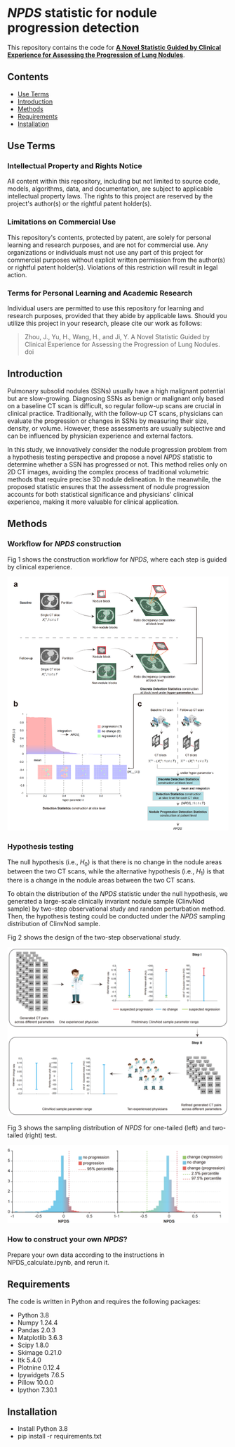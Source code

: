 # _NPDS_ statistic for nodule progression detection
This repository contains the code for [**A Novel Statistic Guided by Clinical Experience for Assessing the Progression of Lung Nodules**](url).

## Contents
- [Use Terms](#use-terms)
- [Introduction](#introduction)
- [Methods](#methods)
- [Requirements](#requirements)
- [Installation](#installation)

## Use Terms

### Intellectual Property and Rights Notice
All content within this repository, including but not limited to source code, models, algorithms, data, and documentation, are subject to applicable intellectual property laws. The rights to this project are reserved by the project's author(s) or the rightful patent holder(s).

### Limitations on Commercial Use
This repository's contents, protected by patent, are solely for personal learning and research purposes, and are not for commercial use. Any organizations or individuals must not use any part of this project for commercial purposes without explicit written permission from the author(s) or rightful patent holder(s). Violations of this restriction will result in legal action.

### Terms for Personal Learning and Academic Research
Individual users are permitted to use this repository for learning and research purposes, provided that they abide by applicable laws. Should you utilize this project in your research, please cite our work as follows:

>Zhou, J., Yu, H., Wang, H., and Ji, Y. A Novel Statistic Guided by Clinical Experience for Assessing the Progression of Lung Nodules. doi

## Introduction

Pulmonary subsolid nodules (SSNs) usually have a high malignant potential but are slow-growing. Diagnosing SSNs as benign or malignant only based on a baseline CT scan is difficult, so regular follow-up scans are crucial in clinical practice. Traditionally, with the follow-up CT scans, physicians can evaluate the progression or changes in SSNs by measuring their size, density, or volume. However, these assessments are usually subjective and can be influenced by physician experience and external factors.

In this study, we innovatively consider the nodule progression problem from a hypothesis testing perspective and propose a novel _NPDS_ statistic to determine whether a SSN has progressed or not. This method relies only on 2D CT images, avoiding the complex process of traditional volumetric methods that require precise 3D nodule delineation. In the meanwhile, the proposed statistic ensures that the assessment of nodule progression accounts for both statistical significance and physicians' clinical experience, making it more valuable for clinical application.

## Methods

### Workflow for _NPDS_ construction
Fig 1 shows the construction workflow for _NPDS_, where each step is guided by clinical experience.

![NPDS_construction_flow.png](https://github.com/hangyustat/NPDS/blob/main/Images/NPDS_construction_flow.png)
### Hypothesis testing
The null hypothesis (i.e., $H_{0}$) is that there is no change in the nodule areas between the two CT scans, while the alternative hypothesis (i.e., $H_{1}$) is that there is a change in the nodule areas between the two CT scans.

To obtain the distribution of the _NPDS_ statistic under the null hypothesis, we generated a large-scale clinically invariant nodule sample (ClinvNod sample) by two-step observational study and random perturbation method. Then, the hypothesis testing could be conducted under the _NPDS_ sampling distribution of ClinvNod sample.

Fig 2 shows the design of the two-step observational study.

![two_step_ob_study.png](https://github.com/hangyustat/NPDS/blob/main/Images/two_step_ob_study.png)

Fig 3 shows the sampling distribution of _NPDS_ for one-tailed (left) and two-tailed (right) test.

![NPDS_sampling_distribution.png](https://github.com/hangyustat/NPDS/blob/main/Images/NPDS_sampling_distribution.png)

### How to construct your own _NPDS_?
Prepare your own data according to the instructions in NPDS_calculate.ipynb, and rerun it.
## Requirements

The code is written in Python and requires the following packages: 

* Python 3.8 
* Numpy 1.24.4 
* Pandas 2.0.3 
* Matplotlib 3.6.3 
* Scipy 1.8.0
* Skimage 0.21.0
* Itk 5.4.0
* Plotnine 0.12.4
* Ipywidgets 7.6.5
* Pillow 10.0.0
* Ipython 7.30.1
## Installation
* Install Python 3.8
* pip install -r requirements.txt
